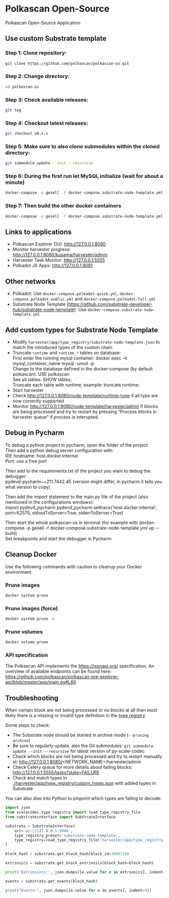 # Polkascan Open-Source
Polkascan Open-Source Application

## Use custom Substrate template

### Step 1: Clone repository: 
```bash
git clone https://github.com/polkascan/polkascan-os.git
```
### Step 2: Change directory: 
```bash
cd polkascan-os
```
### Step 3: Check available releases: 
```bash
git tag
```
### Step 4: Checkout latest releases: 
```bash
git checkout v0.x.x
```
### Step 5: Make sure to also clone submodules within the cloned directory: 
```bash
git submodule update --init --recursive
```
### Step 6: During the first run let MySQL initialize (wait for about a minute)
```bash
docker-compose -p gesell -f docker-compose.substrate-node-template.yml up -d mysql
```
### Step 7: Then build the other docker containers
```bash
docker-compose -p gesell -f docker-compose.substrate-node-template.yml up --build
```

## Links to applications
* Polkascan Explorer GUI: http://127.0.0.1:8080
* Monitor harvester progress: http://127.0.0.1:8080/kusama/harvester/admin
* Harvester Task Monitor: http://127.0.0.1:5555
* Polkadot JS Apps: http://127.0.0.1:8081

## Other networks

* Polkadot: Use `docker-compose.polkadot-quick.yml`, `docker-compose.polkadot-public.yml` and `docker-compose.polkadot-full.yml`
* Substrate Node Template (https://github.com/substrate-developer-hub/substrate-node-template): Use `docker-compose.substrate-node-template.yml`

## Add custom types for Substrate Node Template

* Modify `harvester/app/type_registry/substrate-node-template.json` to match the introduced types of the custom chain
* Truncate `runtime` and `runtime_*` tables on database:  
First enter the running mysql container: docker exec -it mysql_container_name mysql -uroot -p  
Change to the database defined in the docker-compose (by default polkascan): USE polkascan  
See all tables: SHOW tables;  
Truncate each table with runtime, example: truncate runtime;  
* Start harvester
* Check http://127.0.0.1:8080/node-template/runtime-type if all type are now correctly supported
* Monitor http://127.0.0.1:8080/node-template/harvester/admin if blocks are being processed and try to restart by pressing "Process blocks in harvester queue" if process is interupted.

## Debug in Pycharm

To debug a python project in pycharm, open the folder of the project.  
Then add a python debug server configuration with:  
IDE hostname: host.docker.internal  
Port: use a free port  

Then add to the requirements.txt of the project you want to debug the debugger:  
pydevd-pycharm~=211.7442.45 (version might differ, in pycharm it tells you what version to copy)  

Then add the import statement to the main.py file of the project (also mentioned in the configurations windows):    
import pydevd_pycharm
pydevd_pycharm.settrace('host.docker.internal', port=62575, stdoutToServer=True, stderrToServer=True) 

Then start the whole polkascan-os in terminal (for example with docker-compose -p gesell -f docker-compose.substrate-node-template.yml up --build)  
Set breakpoints and start the debugger in Pycharm

## Cleanup Docker
Use the following commands with caution to cleanup your Docker environment.

### Prune images
```bash
docker system prune
```

### Prune images (force)
```bash
docker system prune -a
```

### Prune volumes
```bash
docker volume prune
```

### API specification

The Polkascan API implements the https://jsonapi.org/ specification. An overview of available endpoints can be found here: https://github.com/polkascan/polkascan-pre-explorer-api/blob/master/app/main.py#L60

## Troubleshooting

When certain block are not being processed or no blocks at all then most likely there is a missing or invalid type definition in the [type registry](https://github.com/polkascan/polkascan-pre-harvester/blob/c5f544ad631e3754ba1e818a26b7aac1ef11f287/app/type_registry/custom_types.json).

Some steps to check:

* The Substrate node should be started in archive mode (`--pruning archive`)
* Be sure to regularly update, also the Git submodules: `git submodule update --init --recursive` for latest version of py-scale-codec
* Check which blocks are not being processed and try to restart manually at: http://127.0.0.1:8080/<NETWORK_NAME>/harvester/admin
* Check Celery queue for more details about failing blocks: http://127.0.0.1:5555/tasks?state=FAILURE
* Check and match types in [./harvester/app/type_registry/custom_types.json](https://github.com/polkascan/polkascan-pre-harvester/blob/c5f544ad631e3754ba1e818a26b7aac1ef11f287/app/type_registry/custom_types.json) with added types in Substrate 

You can also dive into Python to pinpoint which types are failing to decode:

```python
import json
from scalecodec.type_registry import load_type_registry_file
from substrateinterface import SubstrateInterface

substrate = SubstrateInterface(
    url='ws://127.0.0.1:9944',
    type_registry_preset='substrate-node-template',
    type_registry=load_type_registry_file('harvester/app/type_registry/custom_types.json'),
)

block_hash = substrate.get_block_hash(block_id=3899710)

extrinsics = substrate.get_block_extrinsics(block_hash=block_hash)

print('Extrinsincs:', json.dumps([e.value for e in extrinsics], indent=4))

events = substrate.get_events(block_hash)

print("Events:", json.dumps([e.value for e in events], indent=4))
```
